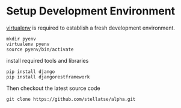 # Setup Development Environment
[virtualenv](http://www.virtualenv.org/en/latest/index.html) is required to 
establish a fresh development environment.

    mkdir pyenv
    virtualenv pyenv
    source pyenv/bin/activate


install required tools and libraries

    pip install django
    pip install djangorestframework


Then checkout the latest source code

    git clone https://github.com/stellatse/alpha.git
